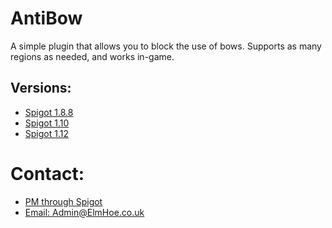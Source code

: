 # AntiBow
A simple plugin that allows you to block the use of bows.
Supports as many regions as needed, and works in-game.

## Versions:
* [Spigot 1.8.8](https://drive.google.com/open?id=0B-wfHJu6Mm0cU0dLem1vcTc1cHM)
* [Spigot 1.10](https://drive.google.com/open?id=0B-wfHJu6Mm0cVzBRTWhzXzgzWUk)
* [Spigot 1.12](https://www.spigotmc.org/resources/antibow.18925/download?version=175959)

# Contact:
* [PM through Spigot](https://www.spigotmc.org/conversations/add?to=joshyyf)
* [Email: Admin@ElmHoe.co.uk](mailto:Admin@ElmHoe.co.uk)
